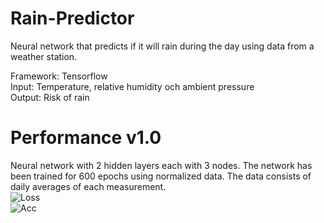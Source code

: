 # Rain-Predictor
Neural network that predicts if it will rain during the day using data from a weather station.    
  
Framework:  Tensorflow   
Input: Temperature, relative humidity och ambient pressure  
Output: Risk of rain  

# Performance v1.0
Neural network with 2 hidden layers each with 3 nodes. The network has been trained for 600 epochs using normalized data. The data consists of daily averages of each measurement.  
![Loss](https://github.com/TantDre/Regn-Prediktor/blob/master/Plots/Loss.png?raw=true)  
![Acc](https://github.com/TantDre/Regn-Prediktor/blob/master/Plots/Acc.png?raw=true)  

